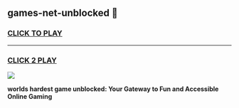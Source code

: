 
## games-net-unblocked 👋
<h3>
<a href="https://premium.freeplayer.one?title=games-net-unblocked&ref=14F">CLICK TO PLAY</a></h3>
<hr>

<h3>
<a href="https://premium.freeplayer.one?title=games-net-unblocked&ref=14F">CLICK 2 PLAY</a>
  
</h3>

<a href="https://premium.freeplayer.one?title=games-net-unblocked&ref=12F/"><img src="https://clearcache.store/games.png"></a>


**worlds hardest game unblocked: Your Gateway to Fun and Accessible Online Gaming**
